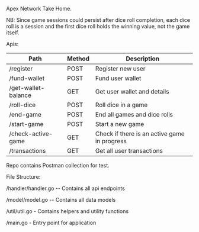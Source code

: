 Apex Network Take Home.

NB: Since game sessions could persist after dice roll completion, each dice roll is a session and the first dice roll holds the winning value, not the game itself. 

Apis:

| Path                | Method | Description                     | 
|---------------------| ---- |---------------------------------|
| /register           | POST | Register new user               |
| /fund-wallet        | POST | Fund user wallet                |
| /get-wallet-balance | GET | Get user wallet and details     |
| /roll-dice          | POST | Roll dice in a game | 
| /end-game           | POST | End all games and dice rolls |
| /start-game | POST | Start a new game |
| /check-active-game | GET | Check if there is an active game in progress |
| /transactions | GET | Get all user transactions |

Repo contains Postman collection for test.

File Structure:

/handler/handler.go -- Contains all api endpoints

/model/model.go -- Contains all data models

/util/util.go - Contains helpers and utility functions

/main.go - Entry point for application